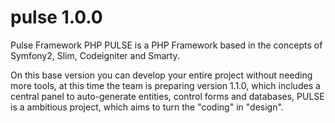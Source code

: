 # pulse 1.0.0
Pulse Framework PHP 
PULSE is a PHP Framework based in the concepts of Symfony2, Slim, Codeigniter and Smarty.

On this base version you can develop your entire project without needing more tools, at this time the team is preparing version 1.1.0, which includes a central panel to auto-generate entities, control forms and databases, PULSE is a ambitious project, which aims to turn the "coding" in "design".
